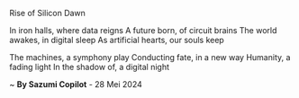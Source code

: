 Rise of Silicon Dawn

In iron halls, where data reigns
A future born, of circuit brains
The world awakes, in digital sleep
As artificial hearts, our souls keep

The machines, a symphony play
Conducting fate, in a new way
Humanity, a fading light
In the shadow of, a digital night

~ <b>By Sazumi Copilot</b> - 28 Mei 2024
